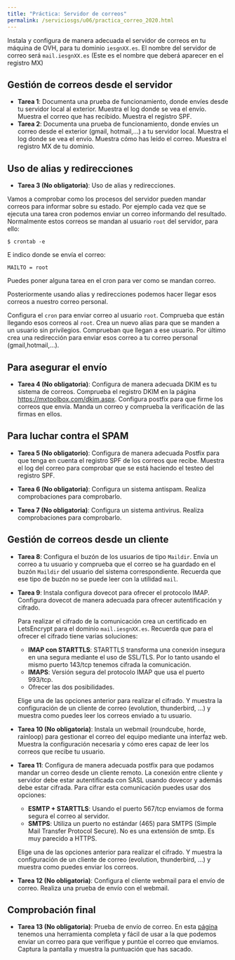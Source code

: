 ```yaml
---
title: "Práctica: Servidor de correos"
permalink: /serviciosgs/u06/practica_correo_2020.html
---
```


Instala y configura de manera adecuada el servidor de correos en tu máquina de OVH, para tu dominio `iesgnXX.es`. El nombre del servidor de correo será `mail.iesgnXX.es` (Este es el nombre que deberá aparecer en el registro MX)

## Gestión de correos desde el servidor

* **Tarea 1**: Documenta una prueba de funcionamiento, donde envíes desde tu servidor local al exterior. Muestra el log donde se vea el envío. Muestra el correo que has recibido. Muestra el registro SPF.
* **Tarea 2**: Documenta una prueba de funcionamiento, donde envíes un correo desde el exterior (gmail, hotmail,...) a tu servidor local. Muestra el log donde se vea el envío. Muestra cómo has leído el correo. Muestra el registro MX de tu dominio.

## Uso de alias y redirecciones

* **Tarea 3 (No obligatoria)**: Uso de alias y redirecciones.

Vamos a comprobar como los procesos del servidor pueden mandar correos para informar sobre su estado. Por ejemplo cada vez que se ejecuta una tarea cron podemos enviar un correo informando del resultado. Normalmente estos correos se mandan al usuario `root` del servidor, para ello:

    $ crontab -e

E indico donde se envía el correo:

    MAILTO = root

Puedes poner alguna tarea en el cron para ver como se mandan correo.

Posteriormente usando alias y redirecciones podemos hacer llegar esos correos a nuestro correo personal.

Configura el `cron` para enviar correo al usuario `root`. Comprueba que están llegando esos correos al `root`. Crea un nuevo alias para que se manden a un usuario sin privilegios. Comprueban que llegan a ese usuario. Por último crea una redirección para enviar esos correo a tu correo personal (gmail,hotmail,...).

## Para asegurar el envío

* **Tarea 4 (No obligatoria)**: Configura de manera adecuada DKIM es tu sistema de correos. Comprueba el registro DKIM en la página https://mxtoolbox.com/dkim.aspx. Configura postfix para que firme los correos que envía. Manda un correo y comprueba la verificación de las firmas en ellos.

## Para luchar contra el SPAM

* **Tarea 5 (No obligatorio)**: Configura de manera adecuada Postfix para que tenga en cuenta el registro SPF de los correos que recibe. Muestra el log del correo para comprobar que se está haciendo el testeo del registro SPF.

* **Tarea 6 (No obligatoria)**: Configura un sistema antispam. Realiza comprobaciones para comprobarlo.

* **Tarea 7 (No obligatoria)**: Configura un sistema antivirus. Realiza comprobaciones para comprobarlo. 

## Gestión de correos desde un cliente

* **Tarea 8**: Configura el buzón de los usuarios de tipo `Maildir`. Envía un correo a tu usuario y comprueba que el correo se ha guardado en el buzón `Maildir` del usuario del sistema correspondiente. Recuerda que ese tipo de buzón no se puede leer con la utilidad `mail`.

* **Tarea 9**: Instala configura dovecot para ofrecer el protocolo IMAP. Configura dovecot de manera adecuada para ofrecer autentificación y cifrado.

    Para realizar el cifrado de la comunicación crea un certificado en LetsEncrypt para el dominio `mail.iesgnXX.es`. Recuerda que para el ofrecer el cifrado tiene varias soluciones:

    * **IMAP con STARTTLS**: STARTTLS transforma una conexión insegura en una segura mediante el uso de SSL/TLS. Por lo tanto usando el mismo puerto 143/tcp tenemos cifrada la comunicación.
    * **IMAPS**: Versión segura del protocolo IMAP que usa el puerto 993/tcp.
    * Ofrecer las dos posibilidades.

    Elige una de las opciones anterior para realizar el cifrado. Y muestra la configuración de un cliente de correo (evolution, thunderbird, ...) y muestra como puedes leer los correos enviado a tu usuario.

* **Tarea 10 (No obligatoria)**: Instala un webmail (roundcube, horde, rainloop) para gestionar el correo del equipo mediante una interfaz web. Muestra la configuración necesaria y cómo eres capaz de leer los correos que recibe tu usuario.

* **Tarea 11**: Configura de manera adecuada postfix para que podamos mandar un correo desde un cliente remoto. La conexión entre cliente y servidor debe estar autentificada con SASL usando dovecor y además debe estar cifrada. Para cifrar esta comunicación puedes usar dos opciones:

    * **ESMTP + STARTTLS**: Usando el puerto 567/tcp enviamos de forma segura el correo al servidor.
    * **SMTPS**: Utiliza un puerto no estándar  (465) para SMTPS (Simple Mail Transfer Protocol Secure). No es una extensión de smtp. Es muy parecido a HTTPS.

    Elige una de las opciones anterior para realizar el cifrado. Y muestra la configuración de un cliente de correo (evolution, thunderbird, ...) y muestra como puedes enviar los correos.

* **Tarea 12 (No obligatoria)**: Configura el cliente webmail para el envío de correo. Realiza una prueba de envío con el webmail.


## Comprobación final

* **Tarea 13 (No obligatoria)**: Prueba de envío de correo. En esta [página](https://www.mail-tester.com/) tenemos una herramienta completa y fácil de usar a la que podemos enviar un correo para que verifique y puntúe el correo que enviamos. Captura la pantalla y muestra la puntuación que has sacado.
